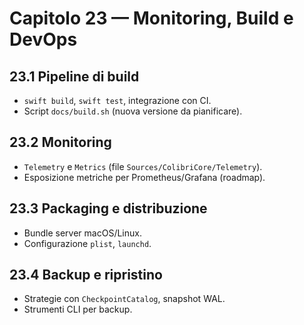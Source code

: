 # Capitolo 23 — Monitoring, Build e DevOps

## 23.1 Pipeline di build
- `swift build`, `swift test`, integrazione con CI.
- Script `docs/build.sh` (nuova versione da pianificare).

## 23.2 Monitoring
- `Telemetry` e `Metrics` (file `Sources/ColibriCore/Telemetry`).
- Esposizione metriche per Prometheus/Grafana (roadmap).

## 23.3 Packaging e distribuzione
- Bundle server macOS/Linux.
- Configurazione `plist`, `launchd`.

## 23.4 Backup e ripristino
- Strategie con `CheckpointCatalog`, snapshot WAL.
- Strumenti CLI per backup.
